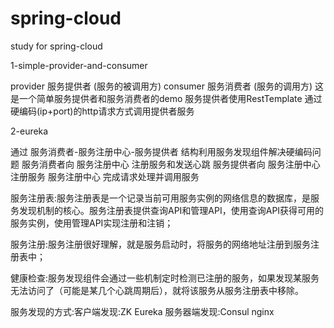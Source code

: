 # spring-cloud
study for spring-cloud

1-simple-provider-and-consumer

provider 服务提供者 (服务的被调用方)
consumer 服务消费者 (服务的调用方)
这是一个简单服务提供者和服务消费者的demo
服务提供者使用RestTemplate 通过硬编码(ip+port)的http请求方式调用提供者服务

2-eureka

通过 服务消费者-服务注册中心-服务提供者 结构利用服务发现组件解决硬编码问题
服务消费者向 服务注册中心 注册服务和发送心跳 
服务提供者向 服务注册中心 注册服务
服务注册中心 完成请求处理并调用服务

服务注册表:服务注册表是一个记录当前可用服务实例的网络信息的数据库，是服务发现机制的核心。服务注册表提供查询API和管理API，使用查询API获得可用的服务实例，使用管理API实现注册和注销；

服务注册:服务注册很好理解，就是服务启动时，将服务的网络地址注册到服务注册表中；

健康检查:服务发现组件会通过一些机制定时检测已注册的服务，如果发现某服务无法访问了（可能是某几个心跳周期后），就将该服务从服务注册表中移除。

服务发现的方式:客户端发现:ZK Eureka 服务器端发现:Consul nginx
